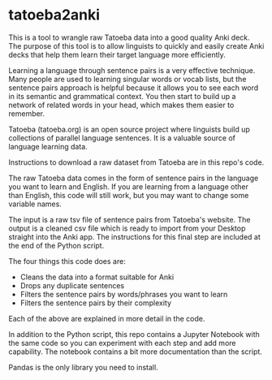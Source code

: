 # tatoeba2anki

This is a tool to wrangle raw Tatoeba data into a good quality Anki deck.
The purpose of this tool is to allow linguists to quickly and easily create Anki decks that help them learn their target language more efficiently. 

Learning a language through sentence pairs is a very effective technique. Many people are used to learning singular words or vocab lists, but the sentence pairs approach is helpful because it allows you to see each word in its semantic and grammatical context. You then start to build up a network of related words in your head, which makes them easier to remember.

Tatoeba (tatoeba.org) is an open source project where linguists build up collections of parallel language sentences. It is a valuable source of language learning data.

Instructions to download a raw dataset from Tatoeba are in this repo's code.

The raw Tatoeba data comes in the form of sentence pairs in the language you want to learn and English. 
If you are learning from a language other than English, this code will still work, but you may want to change some variable names.

The input is a raw tsv file of sentence pairs from Tatoeba's website.
The output is a cleaned csv file which is ready to import from your Desktop straight into the Anki app. The instructions for this final step are included at the end of the Python script.

The four things this code does are:

- Cleans the data into a format suitable for Anki
- Drops any duplicate sentences
- Filters the sentence pairs by words/phrases you want to learn
- Filters the sentence pairs by their complexity

Each of the above are explained in more detail in the code. 

In addition to the Python script, this repo contains a Jupyter Notebook with the same code so you can experiment with each step and add more capability. The notebook contains a bit more documentation than the script. 

Pandas is the only library you need to install.
